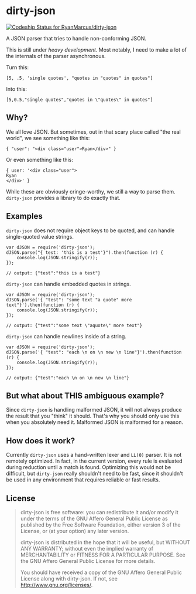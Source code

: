 # dirty-json
[ ![Codeship Status for RyanMarcus/dirty-json](https://www.codeship.io/projects/cbc19870-2e42-0132-d30c-4adef3b19db7/status)](https://www.codeship.io/projects/39346)

A JSON parser that tries to handle non-conforming JSON.

This is still under *heavy development*. Most notably, I need to make a lot of the internals of the parser asynchronous.

Turn this:

    [5, .5, 'single quotes', "quotes in "quotes" in quotes"]

Into this:

    [5,0.5,"single quotes","quotes in \"quotes\" in quotes"]

## Why?
We all love JSON. But sometimes, out in that scary place called "the real world", we see something like this:

    { "user": "<div class="user">Ryan</div>" }

Or even something like this:

    { user: '<div class="user">
	Ryan
	</div>' }

While these are obviously cringe-worthy, we still a way to parse them. `dirty-json` provides a library to do exactly that.

## Examples
`dirty-json` does not require object keys to be quoted, and can handle single-quoted value strings.

    var dJSON = require('dirty-json');
	dJSON.parse("{ test: 'this is a test'}").then(function (r) {
		console.log(JSON.stringify(r));
    });

	// output: {"test":"this is a test"}

`dirty-json` can handle embedded quotes in strings.

    var dJSON = require('dirty-json');
	dJSON.parse('{ "test": "some text "a quote" more text"}').then(function (r) {
		console.log(JSON.stringify(r));
    });

	// output: {"test":"some text \"aquote\" more text"}

`dirty-json` can handle newlines inside of a string.

    var dJSON = require('dirty-json');
	dJSON.parse('{ "test": "each \n on \n new \n line"}').then(function (r) {
		console.log(JSON.stringify(r));
    });

	// output: {"test":"each \n on \n new \n line"}

## But what about THIS ambiguous example?
Since `dirty-json` is handling malformed JSON, it will not always produce the result that you "think" it should. That's why you should only use this when you absolutely need it. Malformed JSON is malformed for a reason.

## How does it work?
Currently `dirty-json` uses a hand-written lexer and `LL(0)` parser. It is not remotely optimized. In fact, in the current version, every rule is evaluated during reduction until a match is found. Optimizing this would not be difficult, but `dirty-json` really shouldn't need to be fast, since it shouldn't be used in any environment that requires reliable or fast results.

## License
> dirty-json is free software: you can redistribute it and/or modify
> it under the terms of the GNU Affero General Public License as published by
> the Free Software Foundation, either version 3 of the License, or
> (at your option) any later version.
> 
> dirty-json is distributed in the hope that it will be useful,
> but WITHOUT ANY WARRANTY; without even the implied warranty of
> MERCHANTABILITY or FITNESS FOR A PARTICULAR PURPOSE.  See the
> GNU Affero General Public License for more details.
> 
> You should have received a copy of the GNU Affero General Public License
> along with dirty-json.  If not, see <http://www.gnu.org/licenses/>.
